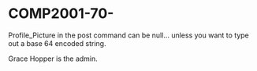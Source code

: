 # COMP2001-70-

Profile_Picture in the post command can be null... unless you want to type out a base 64 encoded string.

Grace Hopper is the admin.